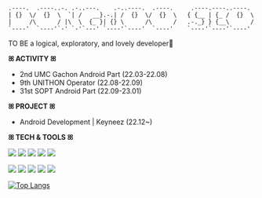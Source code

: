 ```
.----.  .----..-. .-..---.    .-..----.  .----.     .----.----..----. 
| {}  \/  {}  \  `| /   __}.-.| /  {}  \/  {}  \   { {__ | {_ /  {}  \
|     /\      / |\  \  {_ }| {} \      /\      /   .-._} } {__\      /
`----'  `----'`-' `-'`---' `----'`----'  `----'    `----'`----'`----' 
```
TO BE a logical, exploratory, and lovely developer🤍

**ꕤ ACTIVITY ꕤ**
- 2nd UMC Gachon Android Part (22.03-22.08)
- 9th UNITHON Operator (22.08-22.09)
- 31st SOPT Android Part (22.09-23.01)


**ꕤ PROJECT ꕤ**
- Android Development | Keyneez (22.12~)


**ꕤ TECH & TOOLS ꕤ**

<img src="https://img.shields.io/badge/Android-3DDC84?style=for-the-badge&logo=Android&logoColor=white"> <img src="https://img.shields.io/badge/Kotlin-7F52FF?style=for-the-badge&logo=Kotlin&logoColor=white"> <img src="https://img.shields.io/badge/C-A8B9CC?style=for-the-badge&logo=C&logoColor=white"> <img src="https://img.shields.io/badge/HTML5-E34F26?style=for-the-badge&logo=HTML5&logoColor=white"> <img src="https://img.shields.io/badge/CSS3-1572B6?style=for-the-badge&logo=CSS3&logoColor=white">

<img src="https://img.shields.io/badge/github-181717?style=for-the-badge&logo=github&logoColor=white"> <img src="https://img.shields.io/badge/Slack-4A154B?style=for-the-badge&logo=slack&logoColor=white"> <img src="https://img.shields.io/badge/notion-000000?style=for-the-badge&logo=notion&logoColor=white"> <img src="https://img.shields.io/badge/Discord-5865F2?style=for-the-badge&logo=discord&logoColor=white"> <img src="https://img.shields.io/badge/Figma-F24E1E?style=for-the-badge&logo=figma&logoColor=white">

[![Top Langs](https://github-readme-stats.vercel.app/api/top-langs/?username=dongjooSEO&layout=compact)](https://github.com/dongjooSEO/github-readme-stats)
